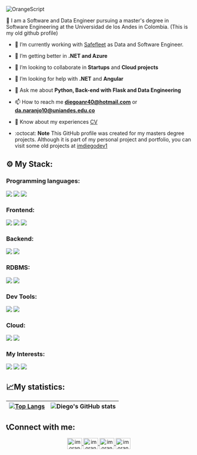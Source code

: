 <p align="left"> <img src="https://komarev.com/ghpvc/?username=OrangeScript&label=Profile%20views&color=0e75b6&style=flat" alt="OrangeScript" /> </p>

🐍 I am a Software and Data Engineer pursuing a master's degree in Software Engineering at the Universidad de los Andes in Colombia. (This is my old github profile)


- 🔭 I’m currently working with [Safefleet](https://www.safefleet.net/) as Data and Software Engineer.

- 🌱 I’m getting better in **.NET and Azure**

- 👯 I’m looking to collaborate in **Startups** and **Cloud projects**

- 🤝 I’m looking for help with **.NET** and **Angular**

- 💬 Ask me about **Python, Back-end with Flask and Data Engineering**

- 📫 How to reach me **diegoanr40@hotmail.com** or **da.naranjo10@uniandes.edu.co**

- 📄 Know about my experiences [CV](https://drive.google.com/file/d/1zgyzYY6NTQKaAMUSzsH7MhCS1MMKyo9h/view?usp=sharing)

- :octocat: **Note** This GitHub profile was created for my masters degree projects. Although it is part of my personal project and portfolio, you can visit some old projects at [imdiegodev1](https://github.com/imdiegodev1)


## ⚙ My Stack:

### Programming languages: 

<img src="https://img.shields.io/badge/Python-323330?style=for-the-badge&logo=python&logoColor=FFFFFF"/> <img src="https://img.shields.io/badge/JavaScript-323330?style=for-the-badge&logo=javascript&logoColor=F7DF1E"/> <img src="https://img.shields.io/badge/csharp-323330?style=for-the-badge&logo=c&logoColor=2747b0"/>

### Frontend:
<img src="https://img.shields.io/badge/HTML5-E34F26?style=for-the-badge&logo=html5&logoColor=white"/> <img src="https://img.shields.io/badge/Angular-20232A?style=for-the-badge&logo=angular&logoColor=b02730" /> <img src="https://img.shields.io/badge/CSS3-1572B6?style=for-the-badge&logo=css3&logoColor=white"/>

### Backend:
<img src="https://img.shields.io/badge/.net-323330?style=for-the-badge&logo=dotnet&logoColor=7a125d" /> <img src="https://img.shields.io/badge/flask-323330?style=for-the-badge&logo=flask&logoColor=ffffff" />

### RDBMS:
<img src="https://img.shields.io/badge/PostgreSQL-316192?style=for-the-badge&logo=postgresql&logoColor=white"/> <img src="https://img.shields.io/badge/mysql-%2300f.svg?style=for-the-badge&logo=mysql&logoColor=white"/>

### Dev Tools:
<img src="https://img.shields.io/badge/GIT-E44C30?style=for-the-badge&logo=git&logoColor=white"/> <img src="https://img.shields.io/badge/Linux-FCC624?style=for-the-badge&logo=linux&logoColor=black"/>

### Cloud:
<img src="https://img.shields.io/badge/aws-323330?style=for-the-badge&logo=amazon&logoColor=FFFFFF"/> <img src="https://img.shields.io/badge/Azure-4e93de?style=for-the-badge"/>

### My Interests:
<img src="https://img.shields.io/badge/RedHat-323330?style=for-the-badge&logo=redhat&logoColor=E00401"/> <img src="https://img.shields.io/badge/Docker-2CA5E0?style=for-the-badge&logo=docker&logoColor=white"/> <img src="https://img.shields.io/badge/Linux-FCC624?style=for-the-badge&logo=linux&logoColor=black"/>


## 📈My statistics:
|[![Top Langs](https://github-readme-stats.vercel.app/api/top-langs/?username=OrangeScript&show_icons=true&theme=city_lights&hide_progress=true)](https://github.com/OrangeScript/github-readme-stats)|![Diego's GitHub stats](https://github-readme-stats.vercel.app/api?username=OrangeScript&show_icons=true&theme=city_lights)|
|---|---|

## 📞Connect with me:
<div>
  <p align="center">
    <a href="https://x.com/imorangedev" target="blank">
      <img align="center" src="https://raw.githubusercontent.com/rahuldkjain/github-profile-readme-generator/master/src/images/icons/Social/twitter.svg" alt="imorange" height="30" width="40" />
    </a>
  <a href="https://www.linkedin.com/in/imorangedev/" target="blank">
    <img align="center" src="https://raw.githubusercontent.com/rahuldkjain/github-profile-readme-generator/master/src/images/icons/Social/linked-in-alt.svg" alt="imorange" height="30" width="40" />
    </a>
  <a href="https://www.instagram.com/imorange.dev/" target="blank">
    <img align="center" src="https://raw.githubusercontent.com/rahuldkjain/github-profile-readme-generator/master/src/images/icons/Social/instagram.svg" alt="imorange" height="30" width="40" />
    </a>
  <a href="https://github.com/imdiegodev1" target="blank">
    <img align="center" src="https://raw.githubusercontent.com/rahuldkjain/github-profile-readme-generator/master/src/images/icons/Social/github.svg" alt="imorange" height="30" width="40" />
    </a>
  </p>
</div>
